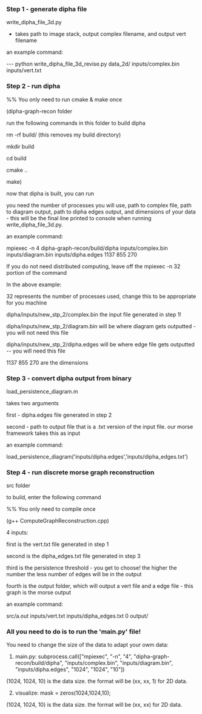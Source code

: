 ### Step 1 - generate dipha file

write_dipha_file_3d.py

* takes path to image stack, output complex filename, and output vert filename

an example command:

--- python write_dipha_file_3d_revise.py data_2d/ inputs/complex.bin inputs/vert.txt


### Step 2 - run dipha

%% You only need to run cmake & make once

(dipha-graph-recon folder

run the following commands in this folder to build dipha

rm -rf build/ (this removes my build directory)

mkdir build

cd build

cmake ..

make)

now that dipha is built, you can run

you need the number of processes you will use, path to complex file, path to diagram output, path to dipha edges output, and dimensions of your data - this will be the final line printed to console when running write_dipha_file_3d.py.

an example command:

mpiexec -n 4 dipha-graph-recon/build/dipha inputs/complex.bin inputs/diagram.bin inputs/dipha.edges 1137 855 270

If you do not need distributed computing, leave off the mpiexec -n 32 portion of the command

In the above example:

32 represents the number of processes used, change this to be appropriate for you machine

dipha/inputs/new_stp_2/complex.bin the input file generated in step 1!

dipha/inputs/new_stp_2/diagram.bin will be where diagram gets outputted - you will not need this file

dipha/inputs/new_stp_2/dipha.edges will be where edge file gets outputted -- you will need this file

1137 855 270 are the dimensions

### Step 3 - convert dipha output from binary

load_persistence_diagram.m

takes two arguments

first - dipha.edges file generated in step 2

second - path to output file that is a .txt version of the input file.  our morse framework takes this as input

an example command: 

load_persistence_diagram('inputs/dipha.edges','inputs/dipha_edges.txt')

### Step 4 - run discrete morse graph reconstruction

src folder

to build, enter the following command

%% You only need to compile once

(g++ ComputeGraphReconstruction.cpp)

4 inputs:

first is the vert.txt file generated in step 1

second is the dipha_edges.txt file generated in step 3

third is the persistence threshold - you get to choose! the higher the number the less number of edges will be in the output

fourth is the output folder, which will output a vert file and a edge file - this graph is the morse output

an example command:

src/a.out inputs/vert.txt inputs/dipha_edges.txt 0 output/

### All you need to do is to run the 'main.py' file!

You need to change the size of the data to adapt your owm data:

1) main.py: subprocess.call(["mpiexec", "-n", "4", "dipha-graph-recon/build/dipha", "inputs/complex.bin", "inputs/diagram.bin", "inputs/dipha.edges", "1024", "1024", "10"])

(1024, 1024, 10) is the data size. the format will be (xx, xx, 1) for 2D data.

2) visualize: mask = zeros(1024,1024,10);

(1024, 1024, 10) is the data size. the format will be (xx, xx) for 2D data.

